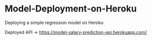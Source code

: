 # Model-Deployment-on-Heroku
Deploying a simple regression model on Heroku

Deployed API ->  https://model-salary-prediction-api.herokuapp.com/
